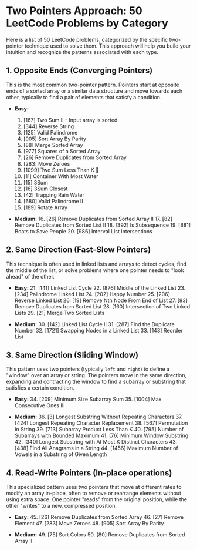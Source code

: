 # Two Pointers Approach: 50 LeetCode Problems by Category

Here is a list of 50 LeetCode problems, categorized by the specific two-pointer technique used to solve them. This approach will help you build your intuition and recognize the patterns associated with each type.

## 1. Opposite Ends (Converging Pointers)

This is the most common two-pointer pattern. Pointers start at opposite ends of a sorted array or a similar data structure and move towards each other, typically to find a pair of elements that satisfy a condition.

* **Easy:**
    1.  [167] Two Sum II - Input array is sorted
    2.  [344] Reverse String
    3.  [125] Valid Palindrome
    4.  [905] Sort Array By Parity
    5.  [88] Merge Sorted Array
    6.  [977] Squares of a Sorted Array
    7.  [26] Remove Duplicates from Sorted Array
    8.  [283] Move Zeroes
    9.  [1099] Two Sum Less Than K 📌
    10. [11] Container With Most Water
    11. [15] 3Sum
    12. [16] 3Sum Closest
    13. [42] Trapping Rain Water
    14. [680] Valid Palindrome II
    15. [189] Rotate Array

* **Medium:**
    16. [26] Remove Duplicates from Sorted Array II
    17. [82] Remove Duplicates from Sorted List II
    18. [392] Is Subsequence
    19. [881] Boats to Save People
    20. [986] Interval List Intersections

## 2. Same Direction (Fast-Slow Pointers)

This technique is often used in linked lists and arrays to detect cycles, find the middle of the list, or solve problems where one pointer needs to "look ahead" of the other.

* **Easy:**
    21. [141] Linked List Cycle
    22. [876] Middle of the Linked List
    23. [234] Palindrome Linked List
    24. [202] Happy Number
    25. [206] Reverse Linked List
    26. [19] Remove Nth Node From End of List
    27. [83] Remove Duplicates from Sorted List
    28. [160] Intersection of Two Linked Lists
    29. [21] Merge Two Sorted Lists

* **Medium:**
    30. [142] Linked List Cycle II
    31. [287] Find the Duplicate Number
    32. [1721] Swapping Nodes in a Linked List
    33. [143] Reorder List

## 3. Same Direction (Sliding Window)

This pattern uses two pointers (typically `left` and `right`) to define a "window" over an array or string. The pointers move in the same direction, expanding and contracting the window to find a subarray or substring that satisfies a certain condition.

* **Easy:**
    34. [209] Minimum Size Subarray Sum
    35. [1004] Max Consecutive Ones III

* **Medium:**
    36. [3] Longest Substring Without Repeating Characters
    37. [424] Longest Repeating Character Replacement
    38. [567] Permutation in String
    39. [713] Subarray Product Less Than K
    40. [795] Number of Subarrays with Bounded Maximum
    41. [76] Minimum Window Substring
    42. [340] Longest Substring with At Most K Distinct Characters
    43. [438] Find All Anagrams in a String
    44. [1456] Maximum Number of Vowels in a Substring of Given Length

## 4. Read-Write Pointers (In-place operations)

This specialized pattern uses two pointers that move at different rates to modify an array in-place, often to remove or rearrange elements without using extra space. One pointer "reads" from the original position, while the other "writes" to a new, compressed position.

* **Easy:**
    45. [26] Remove Duplicates from Sorted Array
    46. [27] Remove Element
    47. [283] Move Zeroes
    48. [905] Sort Array By Parity

* **Medium:**
    49. [75] Sort Colors
    50. [80] Remove Duplicates from Sorted Array II

